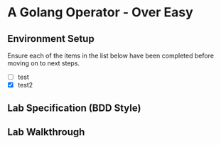 <!--
  - A Golang Operator - Over Easy
    - Overview
    - Lab Specification (BDD Style)
    - Step-by-Step Detailed Lab Walkthrough
      - Summary
      - Scaffolding
      - Writing Your Operator Specifications and Status
      - Writing Your Operator Controller Implementation
      - Unit Testing
      - End to End Testing
-->
# A Golang Operator - Over Easy

## Environment Setup

Ensure each of the items in the list below have been completed before moving on to next steps. 

- [ ] test
- [x] test2

## Lab Specification (BDD Style)

## Lab Walkthrough

